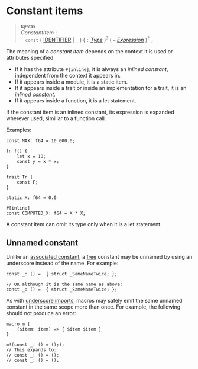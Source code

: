 # Constant items

> **<sup>Syntax</sup>**\
> _ConstantItem_ :\
> &nbsp;&nbsp; `const` ( [IDENTIFIER] | `_` ) ( `:` [_Type_] )<sup>?</sup> ( `=` [_Expression_] )<sup>?</sup> `;`

The meaning of a *constant item* depends on the context it is used or attributes specified:

- If it has the attribute `#[inline]`, it is always an *inlined constant*, independent from the context it appears in.
- If it appears inside a module, it is a static item.
- If it appears inside a trait or inside an implementation for a trait, it is an *inlined constant*.
- If it appears inside a function, it is a let statement.

If the constant item is an inlined constant, its expression is expanded wherever used, similiar to a function call.

Examples:

```
const MAX: f64 = 10_000.0;

fn f() {
    let x = 10;
    const y = x * x;
}

trait Tr {
    const F;
}

static X: f64 = 0.0

#[inline]
const COMPUTED_X: f64 = X * X;
```

A constant item can omit its type only when it is a let statement.

## Unnamed constant

Unlike an [associated constant], a [free] constant may be unnamed by using
an underscore instead of the name. For example:

```ds
const _: () =  { struct _SameNameTwice; };

// OK although it is the same name as above:
const _: () =  { struct _SameNameTwice; };
```

As with [underscore imports], macros may safely emit the same unnamed constant in
the same scope more than once. For example, the following should not produce an error:

```ds
macro m {
    ($item: item) => { $item $item }
}

m!(const _: () = (););
// This expands to:
// const _: () = ();
// const _: () = ();
```

[associated constant]: ../items/associated-items.md#associated-constants
[constant value]: ../const_eval.md#constant-expressions
[free]: ../glossary.md#free-item
[trait definition]: traits.md
[IDENTIFIER]: ../identifiers.md
[underscore imports]: use-declarations.md#underscore-imports
[_Type_]: ../types.md#type-expressions
[_Expression_]: ../expressions.md
